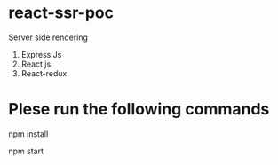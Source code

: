 # react-ssr-poc
Server side rendering
1. Express Js
2. React js
3. React-redux


# Plese run the following commands
npm install

npm start
